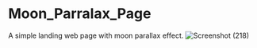 # Moon_Parralax_Page
A simple landing web page with moon parallax effect.
![Screenshot (218)](https://user-images.githubusercontent.com/91900036/202161922-5f21f317-7ffe-494e-9a42-7da7267d5f4d.png)
